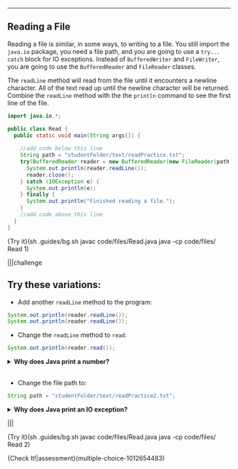 ----------

## Reading a File

Reading a file is similar, in some ways, to writing to a file. You still import the `java.io` package, you need a file path, and you are going to use a `try... catch` block for IO exceptions. Instead of `BufferedWriter` and `FileWriter`, you are going to use the `BufferedReader` and `FileReader` classes. 

The `readLine` method will read from the file until it encounters a newline character. All of the text read up until the newline character will be returned. Combine the `readLine` method with the the `println` command to see the first line of the file.

```java
import java.io.*;

public class Read {
  public static void main(String args[]) {
    
    //add code below this line
    String path = "studentFolder/text/readPractice.txt";
    try(BufferedReader reader = new BufferedReader(new FileReader(path))) {
      System.out.println(reader.readLine());
      reader.close();
    } catch (IOException e) {
      System.out.println(e);
    } finally {
      System.out.println("Finished reading a file.");
    }
    //add code above this line 
  }
}
```

{Try it}(sh .guides/bg.sh javac code/files/Read.java java -cp code/files/ Read 1)

|||challenge
## Try these variations:
* Add another `readLine` method to the program:
```java
System.out.println(reader.readLine());
System.out.println(reader.readLine());
```
* Change the `readLine` method to `read`:
```java
System.out.println(reader.read());
```

<details>
  <summary><strong>Why does Java print a number?</strong></summary>
  The <code>read</code> method only reads one character at a time from the file, and it returns the integer value of the character. You can see the character representation of this integer if you change the code to say:
  
  ```java
  System.out.println((char)(reader.read()));
  ```
</details><br>

* Change the file path to: 
```java
String path = "studentFolder/text/readPractice2.txt";
```

<details>
  <summary><strong>Why does Java print an IO exception?</strong></summary>
  The file <code>readPractice2.txt</code> does not exist. Unlike writing to files, Java does not create a new file when reading a file that does not exist. 
</details>

|||

{Try it}(sh .guides/bg.sh javac code/files/Read.java java -cp code/files/ Read 2)

{Check It!|assessment}(multiple-choice-1012654483)
